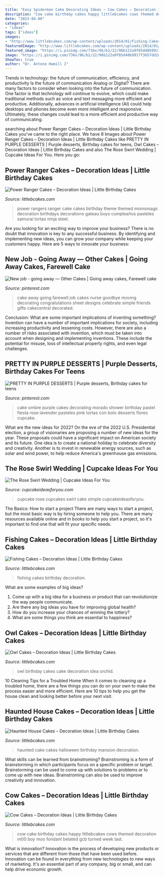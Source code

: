 ```yaml
---
title: "Easy Spiderman Cake Decorating Ideas ~ Cow Cakes – Decoration Ideas"
description: "Cow cake birthday cakes happy littlebcakes cows themed decoration m00 boy moo fondant belated gcb turned week last"
date: "2023-04-08"
categories:
- "ideas"
tags: ["ideas"]
images:
- "http://www.littlebcakes.com/wp-content/uploads/2014/01/Fishing-Cakes-Pictures.jpg"
featuredImage: "http://www.littlebcakes.com/wp-content/uploads/2014/01/Fishing-Cakes-Pictures.jpg"
featured_image: "https://i.pinimg.com/736x/96/b1/22/96b122a9f85d40b9917f3657dd2d1f67--purple-cakes-purple-desserts.jpg"
image: "https://i.pinimg.com/736x/96/b1/22/96b122a9f85d40b9917f3657dd2d1f67--purple-cakes-purple-desserts.jpg"
ShowToc: true
author: "Dr. Antone Hamill I"
---
```



Trends in technology: the future of communication, efficiency, and productivity
Is the future of communication Analog or Digital? 
There are many factors to consider when looking into the future of communication. One factor is that technology will continue to evolve, which could make traditional methods such as voice and text messaging more efficient and productive. Additionally, advances in artificial intelligence (AI) could help desktops and phones become even more intelligent and responsive. Ultimately, these changes could lead to a more efficient and productive way of communicating.

	

		
searching about Power Ranger Cakes – Decoration Ideas | Little Birthday Cakes you've came to the right place. We have 8 Images about Power Ranger Cakes – Decoration Ideas | Little Birthday Cakes like PRETTY IN PURPLE DESSERTS | Purple desserts, Birthday cakes for teens, Owl Cakes – Decoration Ideas | Little Birthday Cakes and also The Rose Swirl Wedding | Cupcake Ideas For You. Here you go:
		
    
## Power Ranger Cakes – Decoration Ideas | Little Birthday Cakes

<img loading=lazy src="http://www.littlebcakes.com/wp-content/uploads/2014/02/Power-Rangers-Cake.jpg" onerror="this.onerror=null;this.src='https://tse2.mm.bing.net/th?id=OIP.KS3pnbaxyDm1l5Uueur2KgHaJ0&amp;pid=15.1';" alt="Power Ranger Cakes – Decoration Ideas | Little Birthday Cakes">

_Source: littlebcakes.com_

>power rangers ranger cake cakes birthday theme themed momsmags decoration birthdays decorations gateau boys cumpleaños pasteles samurai tortas ninja steel. 

	

Are you looking for an exciting way to improve your business? There is no doubt that innovation is key to any successful business. By identifying and implementing new ideas, you can grow your company while keeping your customers happy. Here are 5 ways to innovate your business: 

    
## New Job - Going Away — Other Cakes | Going Away Cakes, Farewell Cake

<img loading=lazy src="https://i.pinimg.com/736x/a9/c5/9f/a9c59fb3e38d69744c52f727c8824a31--going-away-cakes-going-away-cake-ideas-friends.jpg" onerror="this.onerror=null;this.src='https://tse4.mm.bing.net/th?id=OIP.7gcV42RTVtKaO9bwKkw2nwHaFj&amp;pid=15.1';" alt="New job - going away — Other Cakes | Going away cakes, Farewell cake">

_Source: pinterest.com_

>cake away going farewell job cakes nurse goodbye moving decorating congratulations sheet designs celebrate simple friends gifts cakecentral decorated. 

	

Conclusion: What are some important implications of inventing something?
Invention can have a number of important implications for society, including increasing productivity and lessening costs. However, there are also a number of risks associated with invention, which must be taken into account when designing and implementing inventions. These include the potential for misuse, loss of intellectual property rights, and even legal challenges.

    
## PRETTY IN PURPLE DESSERTS | Purple Desserts, Birthday Cakes For Teens

<img loading=lazy src="https://i.pinimg.com/736x/96/b1/22/96b122a9f85d40b9917f3657dd2d1f67--purple-cakes-purple-desserts.jpg" onerror="this.onerror=null;this.src='https://tse4.mm.bing.net/th?id=OIP.i6L2funkMpCCr-xXpPZxQwHaLH&amp;pid=15.1';" alt="PRETTY IN PURPLE DESSERTS | Purple desserts, Birthday cakes for teens">

_Source: pinterest.com_

>cake ombre purple cakes decorating morado shower birthday pastel fiesta rose lavender pasteles pink tortas con bolo desserts flores cupcake. 

	

What are the new ideas for 2022?
On the eve of the 2022 U.S. Presidential election, a group of visionaries are proposing a number of new ideas for the year. These proposals could have a significant impact on American society and its future. One idea is to create a national holiday to celebrate diversity and creativity. Another is to invest in renewable energy sources, such as solar and wind power, to help reduce America's greenhouse gas emissions.

    
## The Rose Swirl Wedding | Cupcake Ideas For You

<img loading=lazy src="http://cupcakeideasforyou.com/wp-content/uploads/IMG_9701.jpg" onerror="this.onerror=null;this.src='https://tse4.mm.bing.net/th?id=OIP._cV9Q0yva1OFPCLyeXyIHQHaLH&amp;pid=15.1';" alt="The Rose Swirl Wedding | Cupcake Ideas For You">

_Source: cupcakeideasforyou.com_

>cupcake rose cupcakes swirl cake simple cupcakeideasforyou. 

	

The Basics: How to start a project
There are many ways to start a project, but the most basic way is by hiring someone to help you. There are many resources available online and in books to help you start a project, so it's important to find one that will fit your specific needs.

    
## Fishing Cakes – Decoration Ideas | Little Birthday Cakes

<img loading=lazy src="http://www.littlebcakes.com/wp-content/uploads/2014/01/Fishing-Cakes-Pictures.jpg" onerror="this.onerror=null;this.src='https://tse2.mm.bing.net/th?id=OIP.WJsRCzF0Q2CVUEzy-8cMmQHaJ4&amp;pid=15.1';" alt="Fishing Cakes – Decoration Ideas | Little Birthday Cakes">

_Source: littlebcakes.com_

>fishing cakes birthday decoration. 

	

What are some examples of big ideas?
1. Come up with a big idea for a business or product that can revolutionize the way people communicate.
2. Are there any big ideas you have for improving global health?
3. How do you increase your chances of winning the lottery?
4. What are some things you think are essential to happiness?

    
## Owl Cakes – Decoration Ideas | Little Birthday Cakes

<img loading=lazy src="http://www.littlebcakes.com/wp-content/uploads/2013/08/Owl-Birthday-Cake-Ideas.jpg" onerror="this.onerror=null;this.src='https://tse1.mm.bing.net/th?id=OIP.xz3m0Ly-0sx_4Y3ufCaAPQHaKd&amp;pid=15.1';" alt="Owl Cakes – Decoration Ideas | Little Birthday Cakes">

_Source: littlebcakes.com_

>owl birthday cakes cake decoration idea orchid. 

	

10 Cleaning Tips for a Troubled Home
When it comes to cleaning up a troubled home, there are a few things you can do on your own to make the process easier and more efficient. Here are 10 tips to help you get the house clean and looking better before your next visit.

    
## Haunted House Cakes – Decoration Ideas | Little Birthday Cakes

<img loading=lazy src="http://www.littlebcakes.com/wp-content/uploads/2014/01/Haunted-House-Cake-Images.jpg" onerror="this.onerror=null;this.src='https://tse4.mm.bing.net/th?id=OIP.79qyNmKyFWRtCuJzuQdXVgHaJ4&amp;pid=15.1';" alt="Haunted House Cakes – Decoration Ideas | Little Birthday Cakes">

_Source: littlebcakes.com_

>haunted cake cakes halloween birthday mansion decoration. 

	

What skills can be learned from brainstroming?
Brainstroming is a form of brainstorming in which participants focus on a specific problem or target. Brainstorming can be used to come up with solutions to problems or to come up with new ideas. Brainstroming can also be used to improve creativity and innovation.

    
## Cow Cakes – Decoration Ideas | Little Birthday Cakes

<img loading=lazy src="http://www.littlebcakes.com/wp-content/uploads/2014/01/Cow-Cake-Images-768x1024.jpg" onerror="this.onerror=null;this.src='https://tse3.mm.bing.net/th?id=OIP.K3CLj0TlBLWtsD8Jlowi1wHaJ4&amp;pid=15.1';" alt="Cow Cakes – Decoration Ideas | Little Birthday Cakes">

_Source: littlebcakes.com_

>cow cake birthday cakes happy littlebcakes cows themed decoration m00 boy moo fondant belated gcb turned week last. 

	

What is innovation?
Innovation is the process of developing new products or services that are different from those that have been used before. Innovation can be found in everything from new technologies to new ways of marketing. It's an essential part of any company, big or small, and can help drive economic growth.

